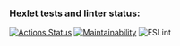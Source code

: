 ### Hexlet tests and linter status:

[![Actions Status](https://github.com/farshmachine/backend-project-lvl1/workflows/hexlet-check/badge.svg)](https://github.com/farshmachine/backend-project-lvl1/actions)
[![Maintainability](https://api.codeclimate.com/v1/badges/a99a88d28ad37a79dbf6/maintainability)](https://codeclimate.com/github/codeclimate/codeclimate/maintainability)
![ESLint](https://github.com/farshmachine/backend-project-lvl1/workflows/lint/badge.svg)
